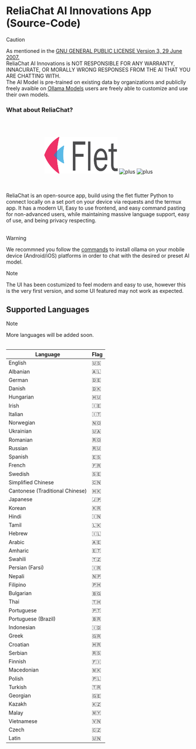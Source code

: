 # ReliaChat AI Innovations App (Source-Code)

> [!CAUTION]
> As mentioned in the [GNU GENERAL PUBLIC LICENSE Version 3, 29 June 2007.](https://github.com/LTS-VVE/ReliaChat/blob/main/LICENSE)<br>
> ReliaChat AI Innovations is NOT RESPONSIBLE FOR ANY WARRANTY, INNACURATE, OR MORALLY WRONG RESPONSES FROM THE AI THAT YOU ARE CHATTING WITH. <br>
> The AI Model is pre-trained on existing data by organizations and publiclly freely avaible on [Ollama Models](https://ollama.com/models)
> users are freely able to customize and use their own models.

### What about ReliaChat?
<br>
<br>
<p align="center">
  <img src="https://raw.githubusercontent.com/flet-dev/flet/main/media/logo/flet-logo.svg" alt="Flet" width="200" height="100">
  <img src="https://www.svgrepo.com/show/2087/plus.svg" alt="plus" width="200" height="100">
  <img src="https://cdn.iconscout.com/icon/free/png-256/free-python-logo-icon-download-in-svg-png-gif-file-formats--programming-language-logos-icons-1720083.png?f=webp" alt="plus" width="100" height="100">
</p>
<br>
<br>
ReliaChat is an open-source app, build using the flet flutter Python to connect locally on a set port on your device via requests and the termux app.
It has a modern UI, Easy to use frontend, and easy command pasting for non-advanced users, while maintaining massive language support, easy of use, and being privacy respecting.<br><br>

> [!WARNING]
> We recommned you follow the [commands](https://github.com/LTS-VVE) to install ollama on your mobile device (Android/iOS) platforms in order to chat with the desired or preset AI model.

> [!NOTE]
> The UI has been costumized to feel modern and easy to use, however this is the very first
> version, and some UI featured may not work as expected.

## Supported Languages
> [!NOTE]
> More languages will be added soon.<br><br>

| Language          | Flag       |
|-------------------|------------|
| English           | 🇺🇸        |
| Albanian          | 🇦🇱        |
| German            | 🇩🇪        |
| Danish            | 🇩🇰        |
| Hungarian         | 🇭🇺        |
| Irish             | 🇮🇪        |
| Italian           | 🇮🇹        |
| Norwegian         | 🇳🇴        |
| Ukrainian         | 🇺🇦        |
| Romanian          | 🇷🇴        |
| Russian           | 🇷🇺        |
| Spanish           | 🇪🇸        |
| French            | 🇫🇷        |
| Swedish           | 🇸🇪        |
| Simplified Chinese| 🇨🇳        |
| Cantonese (Traditional Chinese) | 🇭🇰 |
| Japanese          | 🇯🇵        |
| Korean            | 🇰🇷        |
| Hindi             | 🇮🇳        |
| Tamil             | 🇱🇰        |
| Hebrew            | 🇮🇱        |
| Arabic            | 🇦🇪        |
| Amharic           | 🇪🇹        |
| Swahili           | 🇹🇿        |
| Persian (Farsi)   | 🇮🇷        |
| Nepali            | 🇳🇵        |
| Filipino          | 🇵🇭        |
| Bulgarian         | 🇧🇬        |
| Thai              | 🇹🇭        |
| Portuguese        | 🇵🇹        |
| Portuguese (Brazil) | 🇧🇷      |
| Indonesian        | 🇮🇩        |
| Greek             | 🇬🇷        |
| Croatian          | 🇭🇷        |
| Serbian           | 🇷🇸        |
| Finnish           | 🇫🇮        |
| Macedonian        | 🇲🇰        |
| Polish            | 🇵🇱        |
| Turkish           | 🇹🇷        |
| Georgian          | 🇬🇪        |
| Kazakh            | 🇰🇿        |
| Malay             | 🇲🇾        |
| Vietnamese        | 🇻🇳        |
| Czech             | 🇨🇿        |
| Latin             | 🇺🇳        |

